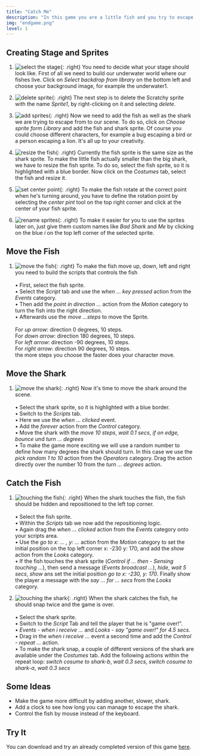 ```yaml
---
title: "Catch Me"
description: "In this game you are a little fish and you try to escape the big dangerous shark. Can you do it?"
img: "endgame.png"
level: 1
---
```


## Creating Stage and Sprites

1. ![select the stage](01-background.png){: .right}
You need to decide what your stage should look like. First of all we need to build our underwater world where our fishes live. Click on *Select backdrop from library* on the bottom left and choose your background image, for example the underwater1.

2. ![delete sprite](02-delete-scratchy.png){: .right}
The next step is to delete the Scratchy sprite with the name *Sprite1*, by right-clicking on it and selecting *delete*.

3. ![add sprites](03-fish.png){: .right}
Now we need to add the fish as well as the shark we are trying to escape from to our scene. To do so, click on *Choose sprite form Library* and add the fish and shark sprite. Of course you could choose different characters, for example a bug escaping a bird or a person escaping a lion. It's all up to your creativity.

4. ![resize the fish](04-resize.png){: .right}
Currently the fish sprite is the same size as the shark sprite. To make the little fish actually smaller than the big shark, we have to resize the fish sprite. To do so, select the fish sprite, so it is highlighted with a blue border. Now click on the *Costumes* tab, select the fish and resize it.

5. ![set center point](05-fish-center.png){: .right}
To make the fish rotate at the correct point when he's turning around, you have to define the rotation point by selecting the *center pint* tool on the top right corner and click at the center of your fish sprite.

6. ![rename sprites](06-rename.png){: .right}
To make it easier for you to use the sprites later on, just give them custom names like *Bad Shark* and *Me* by clicking on the blue *i* on the top left corner of the selected sprite.

## Move the Fish

1. ![move the fish](07-move-fish.png){: .right}
To make the fish move up, down, left and right you need to build the scripts that controls the fish<br/><br/>
  • First, select the fish sprite.<br/>
  • Select the *Script* tab and use the *when ... key pressed* action from the *Events* category.<br/>
  • Then add the *point in direction ...* action from the *Motion* category to turn the fish into the right direction.<br/>
  • Afterwards use the *move ...steps* to move the Sprite.<br/><br/>
For *up arrow*: direction 0 degrees, 10 steps.<br/>
For *down arrow*: direction 180 degrees, 10 steps.<br/>
For *left arrow*: direction -90 degrees, 10 steps.<br/>
For *right arrow*: direction 90 degrees, 10 steps.<br/>
the more steps you choose the faster does your character move.


## Move the Shark

1. ![move the shark](08-move-shark.png){: .right}
Now it's time to move the shark around the scene.<br/><br/> 
  • Select the shark sprite, so it is highlighted with a blue border.<br/>
  • Switch to the *Scripts* tab.<br/>
  • Here we use the *when ... clicked* event.<br/>
  • Add the *forever* action from the *Control* category.<br/>
  • Move the shark with the *move 10 steps*, *wait 0.1 secs*, *if on edge, bounce* und *turn ... degrees*<br/>
  • To make the game more exciting we will use a random number to define how many degrees the shark should turn. In this case we use the *pick random 1 to 10* action from the *Operators* category. Drag the action directly over the number 10 from the *turn ... degrees* action.
  
## Catch the Fish

1. ![touching the fish](09-touch-fish.png){: .right}
When the shark touches the fish, the fish should be hidden and repositioned to the left top corner.<br/><br/> 
  • Select the fish sprite.<br/>
  • Within the *Scripts* tab we now add the repositioning logic.<br/>
  • Again drag the *when ... clicked* action from the *Events* category onto your scripts area.<br/>
  • Use the *go to x: ... , y: ...* action from the *Motion* category to set the initial position on the top left corner x: -230 y: 170, and add the *show* action from the *Looks* category.<br/>
  • If the fish touches the shark sprite (*Control* *if ... then* - *Sensing* *touching ...*), then send a message (*Events* *broadcast ...*), *hide*, *wait 5 secs*, *show* ans set the initial position *go to x: -230, y: 170*. Finally show the player a message with the *say ... for ... secs* from the *Looks* category.

2. ![touching the shark](10-touch-shark.png){: .right}
When the shark catches the fish, he should snap twice and the game is over.<br/><br/> 
  • Select the shark sprite.<br/>
  • Switch to the *Script* Tab and tell the player that he is "game over!".<br/>
  • *Events* - *when i receive ...* and *Looks* - *say "game over!" for 4.5 secs*.
  • Drag in the *when i receive ...* event a second time and add the *Control* - *repeat ...* action.<br/>
  • To make the shark snap, a couple of different versions of the shark are available under the *Costumes* tab. Add the following actions within the repeat loop: *switch cosume to shark-b*, *wait 0.3 secs*, *switch cosume to shark-a*, *wait 0.3 secs*<br/>

## Some Ideas

* Make the game more difficult by adding another, slower, shark.
* Add a clock to see how long you can manage to escape the shark.
* Control the fish by mouse instead of the keyboard.


## Try It

You can download and try an already completed version of this game [here](scratch-catch-me.sb2).